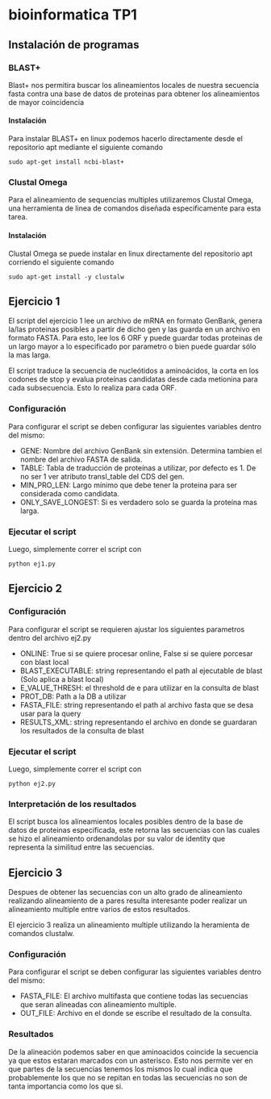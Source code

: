 # bioinformatica TP1

## Instalación de programas

### BLAST+
Blast+ nos permitira buscar los alineamientos locales de nuestra secuencia fasta contra una base de datos de proteinas para obtener los alineamientos de mayor coincidencia

#### Instalación
Para instalar BLAST+ en linux podemos hacerlo directamente desde el repositorio apt mediante el siguiente comando
```
sudo apt-get install ncbi-blast+
```

### Clustal Omega
Para el alineamiento de sequencias multiples utilizaremos Clustal Omega, una herramienta de linea de comandos diseñada especificamente para esta tarea.

#### Instalación
Clustal Omega se puede instalar en linux directamente del repositorio apt corriendo el siguiente comando

```
sudo apt-get install -y clustalw
```

## Ejercicio 1
El script del ejercicio 1 lee un archivo de mRNA en formato GenBank, 
genera la/las proteinas posibles a partir de dicho gen y las guarda 
en un archivo en formato FASTA. Para esto, lee los 6 ORF y puede 
guardar todas proteinas de un largo mayor a lo especificado por parametro 
o bien puede guardar sólo la mas larga.

El script traduce la secuencia de nucleótidos a aminoácidos, la corta en los 
codones de stop y evalua proteínas candidatas desde cada metionina para cada 
subsecuencia. Esto lo realiza para cada ORF.

### Configuración
Para configurar el script se deben configurar las siguientes variables dentro del mismo:
- GENE: Nombre del archivo GenBank sin extensión. Determina tambien el nombre del
 archivo FASTA de salida.
- TABLE: Tabla de traducción de proteínas a utilizar, por defecto es 1. De no ser 1 ver
 atributo transl_table del CDS del gen.
- MIN_PRO_LEN: Largo mínimo que debe tener la proteina para ser considerada como candidata.
- ONLY_SAVE_LONGEST: Si es verdadero solo se guarda la proteína mas larga.

### Ejecutar el script
Luego, simplemente correr el script con 
```
python ej1.py
```

## Ejercicio 2
### Configuración
Para configurar el script se requieren ajustar los siguientes parametros dentro del archivo ej2.py

- ONLINE: True si se quiere procesar online, False si se quiere porcesar con blast local
- BLAST_EXECUTABLE: string representando el path al ejecutable de blast (Solo aplica a blast local)
- E_VALUE_THRESH: el threshold de e para utilizar en la consulta de blast
- PROT_DB: Path a la DB a utilizar
- FASTA_FILE: string representando el path al archivo fasta que se desa usar para la query
- RESULTS_XML: string representando el archivo en donde se guardaran los resultados de la consulta de blast

### Ejecutar el script
Luego, simplemente correr el script con 
```
python ej2.py
```

### Interpretación de los resultados
El script busca los alineamientos locales posibles dentro de la base de datos de proteinas especificada, este retorna las secuencias con las cuales se hizo el alineamiento ordenandolas por su valor de identity que representa la similitud entre las secuencias. 

## Ejercicio 3
Despues de obtener las secuencias con un alto grado de alineamiento realizando alineamiento de a pares resulta interesante poder realizar un alineamiento multiple entre varios de estos resultados.

El ejercicio 3 realiza un alineamiento multiple utilizando la heramienta de comandos clustalw.

### Configuración
Para configurar el script se deben configurar las siguientes variables dentro del mismo:
- FASTA_FILE: El archivo multifasta que contiene todas las secuencias que seran alineadas con alineamiento multiple.
- OUT_FILE: Archivo en el donde se escribe el resultado de la consulta.

### Resultados
De la alineación podemos saber en que aminoacidos coincide la secuencia ya que estos estaran marcados con un asterisco. Esto nos permite ver en que partes de la secuencias tenemos los mismos lo cual indica que probablemente los que no se repitan en todas las secuencias no son de tanta importancia como los que si.
